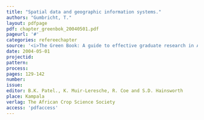 ```yaml
---
title: "Spatial data and geographic information systems."
authors: "Gumbricht, T."
layout: pdfpage
pdf: chapter_greenbok_20040501.pdf
pageurl: '#'
categories: refereechapter
source: '<i>The Green Book: A guide to effective graduate research in Africa agriculture, environment, and rural development</i>. (pp 129-142)'
date: 2004-05-01
projectid:
pattern:
process:
pages: 129-142
number:
issue:
editor: B.K. Patel., K. Muir-Leresche, R. Coe and S.D. Hainsworth
place: Kampala
verlag: The African Crop Science Society
access: 'pdfaccess'
---
```

